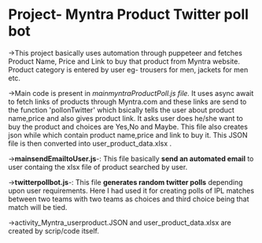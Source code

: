 
# Project- Myntra Product Twitter poll bot

->This project basically uses automation through puppeteer and fetches Product Name, Price and Link to buy that product from Myntra website. Product category is entered by user eg- trousers for men, jackets for men etc.


->Main code is present in  *mainmyntraProductPoll.js file.* It uses async await to fetch links of products through Myntra.com and these links are send to the function 'pollonTwitter' which bsically tells the user about product name,price and also gives product link. It asks user does he/she want to buy the product and choices are Yes,No and Maybe. This file also creates json while which contain product name,price and link to buy it. This JSON file is then converted into user_product_data.xlsx .

->**mainsendEmailtoUser.js**-: This file basically **send an automated email** to user containg the xlsx file of product searched by user.

->**twitterpollbot.js**-: This file **generates random twitter polls** depending upon user requirements. Here I had used it for creating polls of IPL matches between two teams with two teams as choices and third choice being that match will be tied.

->activity_Myntra_userproduct.JSON and user_product_data.xlsx are created by scrip/code itself.

